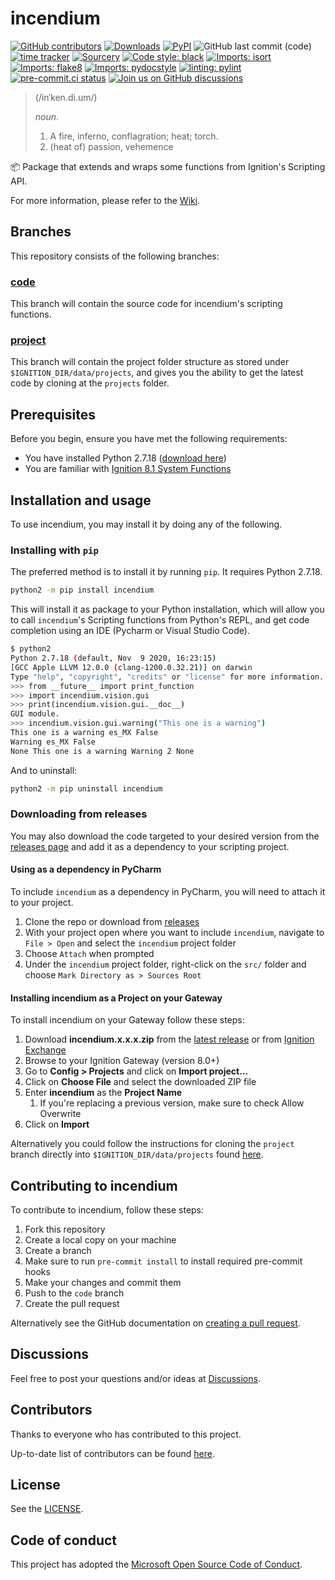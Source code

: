 # incendium

<!--- Badges --->
[![GitHub contributors](https://img.shields.io/github/contributors/thecesrom/incendium)](https://github.com/thecesrom/incendium/graphs/contributors)
[![Downloads](https://pepy.tech/badge/incendium)](https://pepy.tech/project/incendium)
[![PyPI](https://img.shields.io/pypi/v/incendium)](https://pypi.org/project/incendium/)
![GitHub last commit (code)](https://img.shields.io/github/last-commit/thecesrom/incendium)
[![time tracker](https://wakatime.com/badge/github/thecesrom/incendium.svg)](https://wakatime.com/badge/github/thecesrom/incendium)
[![Sourcery](https://img.shields.io/badge/Sourcery-enabled-brightgreen)](https://sourcery.ai)
[![Code style: black](https://img.shields.io/badge/code%20style-black-000000.svg)](https://github.com/psf/black)
[![Imports: isort](https://img.shields.io/badge/%20imports-isort-%231674b1?style=flat&labelColor=ef8336)](https://pycqa.github.io/isort/)
[![Imports: flake8](https://img.shields.io/badge/%20imports-flake8-%231674b1?style=flat&labelColor=ef8336)](https://flake8.pycqa.org/en/latest/)
[![Imports: pydocstyle](https://img.shields.io/badge/%20imports-pydocstyle-%231674b1?style=flat&labelColor=ef8336)](https://www.pydocstyle.org/en/stable/)
[![linting: pylint](https://img.shields.io/badge/linting-pylint-yellowgreen)](https://github.com/PyCQA/pylint)
[![pre-commit.ci status](https://results.pre-commit.ci/badge/github/thecesrom/incendium/code.svg)](https://results.pre-commit.ci/latest/github/thecesrom/incendium/code)
[![Join us on GitHub discussions](https://img.shields.io/badge/github-discussions-informational)](https://github.com/thecesrom/incendium/discussions)

>(/inˈken.di.um/)
>
>_noun_.
>
>1. A fire, inferno, conflagration; heat; torch.
>1. (heat of) passion, vehemence

:package: Package that extends and wraps some functions from Ignition's Scripting API.

For more information, please refer to the [Wiki](https://github.com/thecesrom/incendium/wiki).

## Branches

This repository consists of the following branches:

### [code](https://github.com/thecesrom/incendium/tree/code)

This branch will contain the source code for incendium's scripting functions.

### [project](https://github.com/thecesrom/incendium/tree/project)

This branch will contain the project folder structure as stored under `$IGNITION_DIR/data/projects`, and gives you the ability to get the latest code by cloning at the `projects` folder.

## Prerequisites

Before you begin, ensure you have met the following requirements:

* You have installed Python 2.7.18 ([download here](https://www.python.org/downloads/release/python-2718/))
* You are familiar with [Ignition 8.1 System Functions](https://docs.inductiveautomation.com/display/DOC81/System+Functions)

## Installation and usage

To use incendium, you may install it by doing any of the following.

### Installing with `pip`

The preferred method is to install it by running `pip`. It requires Python 2.7.18.

```bash
python2 -m pip install incendium
```

This will install it as package to your Python installation, which will allow you to call `incendium`'s Scripting functions from Python's REPL, and get code completion using an IDE (Pycharm or Visual Studio Code).

```bash
$ python2
Python 2.7.18 (default, Nov  9 2020, 16:23:15) 
[GCC Apple LLVM 12.0.0 (clang-1200.0.32.21)] on darwin
Type "help", "copyright", "credits" or "license" for more information.
>>> from __future__ import print_function
>>> import incendium.vision.gui
>>> print(incendium.vision.gui.__doc__)
GUI module.
>>> incendium.vision.gui.warning("This one is a warning")
This one is a warning es_MX False
Warning es_MX False
None This one is a warning Warning 2 None
```

And to uninstall:

```bash
python2 -m pip uninstall incendium
```

### Downloading from releases

You may also download the code targeted to your desired version from the [releases page](https://github.com/thecesrom/incendium/releases) and add it as a dependency to your scripting project.

#### Using as a dependency in PyCharm

To include `incendium` as a dependency in PyCharm, you will need to attach it to your project.

1. Clone the repo or download from [releases](https://github.com/thecesrom/incendium/releases)
2. With your project open where you want to include `incendium`, navigate to `File > Open` and select the `incendium` project folder
3. Choose `Attach` when prompted
4. Under the `incendium` project folder, right-click on the `src/` folder and choose `Mark Directory as > Sources Root`

#### Installing incendium as a Project on your Gateway

To install incendium on your Gateway follow these steps:

1. Download **incendium.x.x.x.zip** from the [latest release](https://github.com/thecesrom/incendium/releases/latest) or from [Ignition Exchange](https://inductiveautomation.com/exchange/2104)
1. Browse to your Ignition Gateway (version 8.0+)
1. Go to **Config > Projects** and click on **Import project...**
1. Click on **Choose File** and select the downloaded ZIP file
1. Enter **incendium** as the **Project Name**
    1. If you're replacing a previous version, make sure to check Allow Overwrite
1. Click on **Import**

Alternatively you could follow the instructions for cloning the `project` branch directly into `$IGNITION_DIR/data/projects` found [here](https://github.com/thecesrom/incendium/tree/project#cloning-this-branch).

## Contributing to incendium

To contribute to incendium, follow these steps:

1. Fork this repository
2. Create a local copy on your machine
3. Create a branch
4. Make sure to run `pre-commit install` to install required pre-commit hooks
5. Make your changes and commit them
6. Push to the `code` branch
7. Create the pull request

Alternatively see the GitHub documentation on [creating a pull request](https://help.github.com/en/github/collaborating-with-issues-and-pull-requests/creating-a-pull-request).

## Discussions

Feel free to post your questions and/or ideas at [Discussions](https://github.com/thecesrom/incendium/discussions).

## Contributors

Thanks to everyone who has contributed to this project.

Up-to-date list of contributors can be found [here](https://github.com/thecesrom/incendium/graphs/contributors).

## License

See the [LICENSE](https://github.com/thecesrom/incendium/blob/HEAD/LICENSE).

## Code of conduct

This project has adopted the [Microsoft Open Source Code of Conduct](https://opensource.microsoft.com/codeofconduct/).
